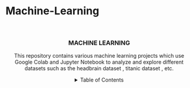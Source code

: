 # Machine-Learning
<!-- PROJECT LOGO -->
<br />
<div align="center">
  <a href="https://github.com/github_saun09/Machine-Learning">
   
  </a>

<h3 align="center">MACHINE LEARNING</h3>

  <p align="center">
    This repository contains various machine learning projects which use Google Colab and Jupyter Notebook to analyze and explore different datasets such as the headbrain dataset , titanic dataset , etc.
    <br />

<!-- TABLE OF CONTENTS -->
<details>
  <summary>Table of Contents</summary>
  <ol> <li><a href="#project-overview">Project Overview</a></li>
  <li><a href="#datasets">Datasets</a></li>
  <li><a href="#notebooks">Notebooks</a></li>
  <li><a href="#installation">Installation</a></li>
  <li><a href="#usage">Usage</a></li>
  <li><a href="#results">Results</a></li>
  <li><a href="#contributing">Contributing</a></li>
  <li><a href="#license">License</a></li>
    <li>
      <a href="#about-the-project">About The Project</a>
      <ul>
        <li><a href="#built-with">Built With</a></li>
      </ul>
    </li>
    <h2 id="project-overview">Project Overview</h2>
<p>This section provides an overview of the project, including the steps involved in analyzing and modeling the data.</p>

<h2 id="datasets">Datasets</h2>
<p>Details about the datasets used in this project:</p>
<ul>
  <li><b>Titanic Dataset</b>: Contains information about the passengers of the Titanic, including attributes such as age, gender, class, and survival status. The objective is to predict the survival of passengers based on these attributes.</li>
  <li><b>Headbrain Dataset</b>: Includes measurements of the head and brain, such as head size and brain weight. The objective is to understand the relationship between head size and brain weight and predict brain weight based on head size.</li>
</ul>

<h2 id="notebooks">Notebooks</h2>
<p>The repository contains the following notebooks:</p>
<ul>
  <li><b>Titanic Analysis.ipynb</b>: Detailed analysis and model building on the Titanic dataset.</li>
  <li><b>Headbrain Analysis.ipynb</b>: Detailed analysis and model building on the Headbrain dataset.</li>
</ul>

<h2 id="installation">Installation</h2>
<p>To run the notebooks locally, you need to install the following dependencies:</p>

<pre><code>pip install pandas numpy matplotlib seaborn scikit-learn</code></pre>

<p>Alternatively, you can open the notebooks directly in Google Colab, which comes with these dependencies pre-installed.</p>

<h2 id="usage">Usage</h2>
<ol>
  <li><b>Clone the repository</b>:</li>
</ol>

<pre><code>git clone https://github.com/yourusername/ml-projects.git</code></pre>

<ol start="2">
  <li><b>Navigate to the project directory</b>:</li>
</ol>

<pre><code>cd ml-projects</code></pre>

<ol start="3">
  <li><b>Open the notebooks</b>:</li>
</ol>

<p>You can open the notebooks in Jupyter Notebook or JupyterLab:</p>

<pre><code>jupyter notebook</code></pre>

<p>Alternatively, you can upload the notebooks to Google Colab:</p>
<ol>
  <li>Go to <a href="https://colab.research.google.com/">Google Colab</a>.</li>
  <li>Upload the notebook file (.ipynb).</li>
</ol>

<h2 id="results">Results</h2>
<p>The results section in each notebook provides insights and evaluation metrics for the models trained. Here is a brief summary:</p>
<ul>
  <li><b>Titanic Dataset</b>: The models predict the survival of passengers with reasonable accuracy, with detailed performance metrics such as accuracy, precision, recall, and F1-score.</li>
  <li><b>Headbrain Dataset</b>: The regression models show a strong correlation between head size and brain weight, with performance metrics such as mean squared error (MSE) and R-squared value.</li>
</ul>

<h2 id="contributing">Contributing</h2>
<p>Contributions are welcome! If you have any suggestions, bug reports, or improvements, please submit an issue or create a pull request.</p>
<ol>
  <li>Fork the repository.</li>
  <li>Create a new branch (<code>git checkout -b feature-branch</code>).</li>
  <li>Commit your changes (<code>git commit -am 'Add new feature'</code>).</li>
  <li>Push to the branch (<code>git push origin feature-branch</code>).</li>
  <li>Create a new pull request.</li>
</ol>

<h2 id="license">License</h2>
<p>This project is licensed under the MIT License - see the <a href="LICENSE">LICENSE</a> file for details.</p>

<hr>
